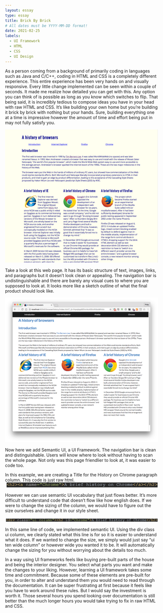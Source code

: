 ```yaml
---
layout: essay
type: essay
title: Brick By Brick
# All dates must be YYYY-MM-DD format!
date: 2021-02-25
labels:
  - UI Framework
  - HTML
  - CSS
  - UI Design
---
```


As a person coming from a background of primarily coding in languages such as Java and C/C++, coding in HTML and CSS is a completely different experience. This entire experience has been very hands on and visually responsive. Every little change implemented can be seen within a couple of seconds. It made me realize how detailed you can get with this. Any option you can think of is possible as long as you know which switches to flip. That being said, it is incredibly tedious to compose ideas you have in your head with raw HTML and CSS. It’s like building your own home but you’re building it brick by brick with nothing but your hands. Sure, building everything one at a time is impressive however the amount of time and effort being put in may not fully satisfy you.

<img class="ui medium left floated image" src="../images/without.png">

Take a look at this web page. It has its basic structure of text, images, links, and paragraphs but it doesn’t look clean or appealing. The navigation bar is undistinguishable and there are barely any visual cues to where you are supposed to look at. It looks more like a sketch outline of what the final product should look like.

<img class="ui medium left floated image" src="../images/with.png">


Now here we add Semantic UI, a UI Framework. The navigation bar is clean and distinguishable. Users will know where to look without having to scan the whole page. Not only was this page friendlier to look at, it was easier to code too.

In this example, we are creating a Title for the History on Chrome paragraph column. This code is just raw html.
<img class="ui medium left floated image" src="../images/witho.png">


However we can use semantic UI vocabulary that just flows better. It’s more difficult to understand code that doesn’t flow like how english does. If we were to change the sizing of the column, we would have to figure out the size ourselves and change it in our style sheet.

<img class="ui medium left floated image" src="../images/wwith.png">


In this same line of code, we implemented semantic UI. Using the div class ui column, we clearly stated what this line is for so it is easier to understand what it does. If we wanted to change the size, we simply would just say “ui ten wide column” or however wide you wanted it to be. It will automatically change the sizing for you without worrying about the details too much.

In a way using UI frameworks feels like buying pre-built parts of the house and being the interior designer. You select what parts you want and make the changes to your liking. However, learning a UI framework takes some time and commitment. Because some of these elements are pre-built for you, in order to alter and understand them you would need to read through the documentation. It can be super frustrating at first because it feels like you have to work around these rules. But I would say the investment is worth it. Those several hours you spend looking over documentation is still better than the much longer hours you would take trying to fix in raw HTML and CSS.

